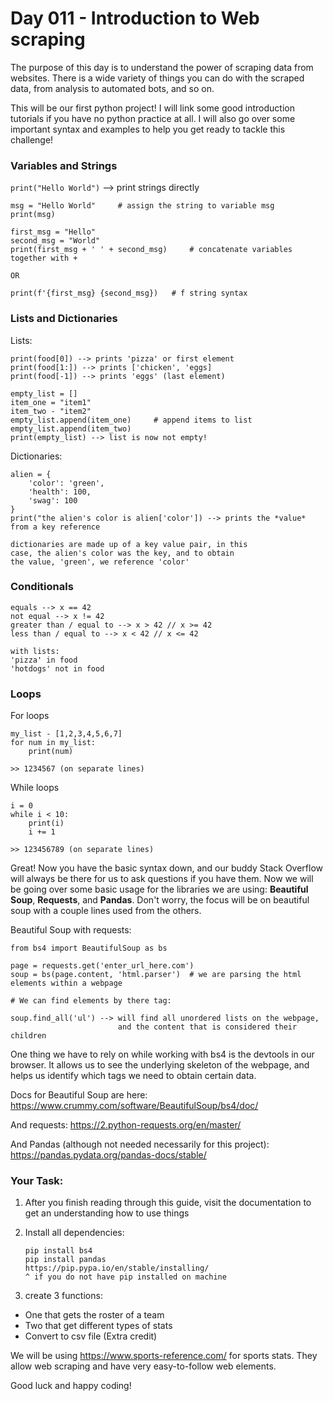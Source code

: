 # Day 011 - Introduction to Web scraping

The purpose of this day is to understand the power of scraping data from websites. There is a wide variety of things you can do with the scraped data, from analysis to automated bots, and so on.

This will be our first python project! I will link some good introduction tutorials if you have no python practice at all. I will also go over some important syntax and examples to help you get ready to tackle this challenge! 

### Variables and Strings

`print("Hello World")` --> print strings directly
```
msg = "Hello World"     # assign the string to variable msg
print(msg)
```
```
first_msg = "Hello"
second_msg = "World"
print(first_msg + ' ' + second_msg)     # concatenate variables together with +

OR

print(f'{first_msg} {second_msg})   # f string syntax
```

### Lists and Dictionaries
Lists:
```food = ['pizza', 'chicken', 'eggs']
print(food[0]) --> prints 'pizza' or first element
print(food[1:]) --> prints ['chicken', 'eggs]
print(food[-1]) --> prints 'eggs' (last element)

empty_list = []
item_one = "item1"
item_two - "item2"
empty_list.append(item_one)     # append items to list
empty_list.append(item_two)
print(empty_list) --> list is now not empty!
```

Dictionaries:
```
alien = {
    'color': 'green',
    'health': 100,
    'swag': 100
}
print("the alien's color is alien['color']) --> prints the *value* from a key reference

dictionaries are made up of a key value pair, in this
case, the alien's color was the key, and to obtain
the value, 'green', we reference 'color'
```

### Conditionals
```
equals --> x == 42
not equal --> x != 42
greater than / equal to --> x > 42 // x >= 42
less than / equal to --> x < 42 // x <= 42

with lists:
'pizza' in food
'hotdogs' not in food
```

### Loops
For loops
``` 
my_list - [1,2,3,4,5,6,7]
for num in my_list:
    print(num)

>> 1234567 (on separate lines)
```

While loops
```
i = 0
while i < 10:
    print(i)
    i += 1

>> 123456789 (on separate lines)
```

Great! Now you have the basic syntax down, and our buddy Stack Overflow will always be there for us to ask questions if you have them. Now we will be going over some basic usage for the libraries we are using: **Beautiful Soup**, **Requests**, and **Pandas**. Don't worry, the focus will be on beautiful soup with a couple lines used from the others. 

Beautiful Soup with requests:
```
from bs4 import BeautifulSoup as bs

page = requests.get('enter_url_here.com')
soup = bs(page.content, 'html.parser')  # we are parsing the html elements within a webpage

# We can find elements by there tag:

soup.find_all('ul') --> will find all unordered lists on the webpage, 
                        and the content that is considered their children
```

One thing we have to rely on while working with bs4 is the devtools in our browser. It allows us to see the underlying skeleton of the webpage, and helps us identify which tags we need to obtain certain data.

Docs for Beautiful Soup are here: https://www.crummy.com/software/BeautifulSoup/bs4/doc/

And requests: https://2.python-requests.org/en/master/

And Pandas (although not needed necessarily for this project): https://pandas.pydata.org/pandas-docs/stable/

### Your Task:

1. After you finish reading through this guide, visit the documentation to get an understanding how to use things

2. Install all dependencies:
    ```
    pip install bs4
    pip install pandas
    https://pip.pypa.io/en/stable/installing/
    ^ if you do not have pip installed on machine
    ```

3. create 3 functions:
* One that gets the roster of a team
* Two that get different types of stats
* Convert to csv file (Extra credit)

We will be using https://www.sports-reference.com/ for sports stats. They allow web scraping and have very easy-to-follow web elements.

Good luck and happy coding!